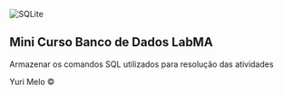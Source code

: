 ![SQLite](https://img.shields.io/badge/sqlite-%2307405e.svg?style=for-the-badge&logo=sqlite&logoColor=white)
## Mini Curso Banco de Dados LabMA

Armazenar os comandos SQL utilizados para resolução das atividades

Yuri Melo &copy;
